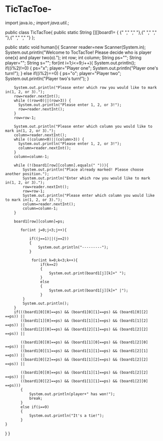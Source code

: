 # TicTacToe-
import java.io.*;
import java.util.*;

public class TicTacToe{
  public static String [][]board1= { {" "," "," "},{" "," "," "},{" "," "," "} };
  
  public static void human(){
      Scanner reader=new Scanner(System.in);
           System.out.println("Welcome to TocTacToe! Please decide who is player one(x) and player two(o).");
           int row;
           int column;
           String ps="";
           String player="";
           String s="";
      for(int i=1;i<=9;i++){
          System.out.println();
          if((i%2)!=0)
          {
              ps="x";
              player="Player one";
              System.out.println("Player one's turn!");
          }
          else if((i%2)==0)
          {
              ps="o";
              player="Player two";
              System.out.println("Player two's turn!");
          }
          
        System.out.println("Please enter which row you would like to mark in(1, 2, or 3).");
        row=reader.nextInt();
        while ((row<0)||(row>3)) {
          System.out.println("Please enter 1, 2, or 3!");
          row=reader.nextInt();
        }
        row=row-1; 
        
        System.out.println("Please enter which column you would like to mark in(1, 2, or 3).");
        column=reader.nextInt();
        while ((column<0)||(column>3)) {
          System.out.println("Please enter 1, 2, or 3!");
          column=reader.nextInt();
        }
        column=column-1;
        
        while (!(board1[row][column].equals(" "))){
            System.out.println("Place already marked! Please choose another position.");
            System.out.println("Enter which row you would like to mark in(1, 2, or 3).");
            row=reader.nextInt();
            row=row-1;
            System.out.println("Please enter which column you would like to mark in(1, 2, or 3).");
            column=reader.nextInt();
            column=column-1;
        }
        
        board1[row][column]=ps;
        
           for(int j=0;j<3;j++){
              
               if((j==1)||(j==2))
               {
                   System.out.println("---------");
               }
              
                for(int k=0;k<3;k++){
                    if(k==2)
                    {
                        System.out.print(board1[j][k]+" ");
                    }
                    else
                    {
                        System.out.print(board1[j][k]+" |");
                    }
            }
            System.out.println();
        }
        if(((board1[0][0]==ps) && (board1[0][1]==ps) && (board1[0][2] ==ps)) ||
           ((board1[1][0]==ps) && (board1[1][1]==ps) && (board1[1][2] ==ps)) ||
           ((board1[2][0]==ps) && (board1[2][1]==ps) && (board1[2][2] ==ps)) ||
           
           ((board1[0][0]==ps) && (board1[1][0]==ps) && (board1[2][0] ==ps)) ||
           ((board1[0][1]==ps) && (board1[1][1]==ps) && (board1[2][1] ==ps)) ||
           ((board1[0][2]==ps) && (board1[1][2]==ps) && (board1[2][2] ==ps)) ||
           
           ((board1[0][0]==ps) && (board1[1][1]==ps) && (board1[2][2] ==ps)) ||
           ((board1[0][2]==ps) && (board1[1][1]==ps) && (board1[2][0] ==ps)))
           {
               System.out.println(player+" has won!");
               break;
           }
           else if(i==9)
           {
               System.out.println("It's a tie!");
           }
    }
  }
}

